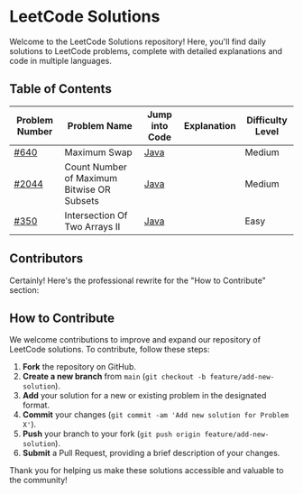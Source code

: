 # LeetCode Solutions

Welcome to the LeetCode Solutions repository! Here, you'll find daily solutions to LeetCode problems, complete with detailed explanations and code in multiple languages.

## Table of Contents
| Problem Number                                                                                 | Problem Name                               | Jump into Code                                  | Explanation | Difficulty Level |
|------------------------------------------------------------------------------------------------|--------------------------------------------|--------------------------------------------------|-------------|------------------|
| [#640](https://leetcode.com/problems/maximum-swap?envType=daily-question&envId=2024-10-18)     | Maximum Swap                               | [Java](Algorithms/daily/problem670/code/Solution.java) |             | Medium           |
| [#2044](https://leetcode.com/problems/count-number-of-maximum-bitwise-or-subsets/description/) | Count Number of Maximum Bitwise OR Subsets | [Java](Algorithms/daily/problem2044/src/Solution.java) |             | Medium           |
| [#350](https://leetcode.com/problems/intersection-of-two-arrays-ii)                            | Intersection Of Two Arrays II              | [Java](Algorithms/daily/problem350/src/Solution.java) |             | Easy             |

## Contributors

<!-- - Hieu Truong [@hieutruong249](https://github.com/hieutruong249) -->

Certainly! Here's the professional rewrite for the "How to Contribute" section:

## How to Contribute

We welcome contributions to improve and expand our repository of LeetCode solutions. To contribute, follow these steps:

1. **Fork** the repository on GitHub.
2. **Create a new branch** from `main` (`git checkout -b feature/add-new-solution`).
3. **Add** your solution for a new or existing problem in the designated format.
4. **Commit** your changes (`git commit -am 'Add new solution for Problem X'`).
5. **Push** your branch to your fork (`git push origin feature/add-new-solution`).
6. **Submit** a Pull Request, providing a brief description of your changes.

Thank you for helping us make these solutions accessible and valuable to the community!